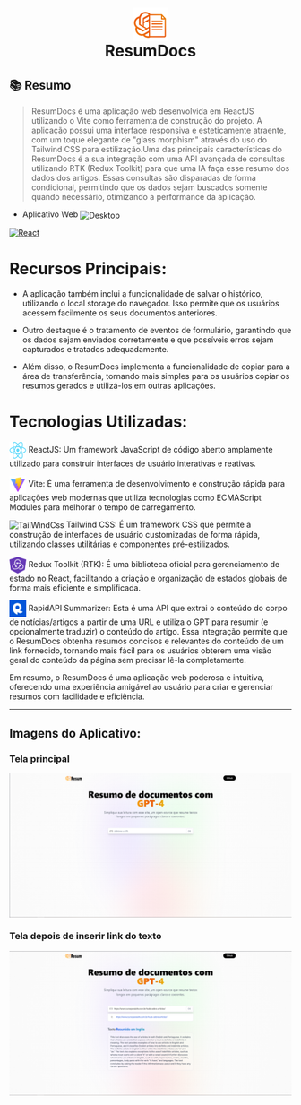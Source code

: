 <h1 align="center">
<img align="center" alt="Android" height="60" width="60" src="https://github.com/MateusMaccos/ResumDocsAI/blob/main/public/logo_resum.png"><br>ResumDocs
</h1>

## 📚 Resumo

> ResumDocs é uma aplicação web desenvolvida em ReactJS utilizando o Vite como ferramenta de construção do projeto. A aplicação possui uma interface responsiva e esteticamente atraente, com um toque elegante de "glass morphism" através do uso do Tailwind CSS para estilização.Uma das principais características do ResumDocs é a sua integração com uma API avançada de consultas utilizando RTK (Redux Toolkit) para que uma IA faça esse resumo dos dados dos artigos. Essas consultas são disparadas de forma condicional, permitindo que os dados sejam buscados somente quando necessário, otimizando a performance da aplicação.

- Aplicativo Web <img align="center" alt="Desktop" height="30" width="30" src="https://img.icons8.com/?size=512&id=iCwcOoy8tOGw&format=png">

<a href="https://resum-docs.netlify.app" target="_blank">	![React](https://img.shields.io/badge/ver-site-%2320232a.svg?style=for-the-badge&logo=react&logoColor=%2361DAFB)</a>

# Recursos Principais:

- A aplicação também inclui a funcionalidade de salvar o histórico, utilizando o local storage do navegador. Isso permite que os usuários acessem facilmente os seus documentos anteriores.


- Outro destaque é o tratamento de eventos de formulário, garantindo que os dados sejam enviados corretamente e que possíveis erros sejam capturados e tratados adequadamente.


- Além disso, o ResumDocs implementa a funcionalidade de copiar para a área de transferência, tornando mais simples para os usuários copiar os resumos gerados e utilizá-los em outras aplicações.
 

# Tecnologias Utilizadas:

<img align="center" alt="React" height="30" width="30" src="https://github.com/MateusMaccos/ResumDocsAI/blob/main/src/assets/React-icon.svg.png"> ReactJS: Um framework JavaScript de código aberto amplamente utilizado para construir interfaces de usuário interativas e reativas.

<img align="center" alt="Vite" height="30" width="30" src="https://github.com/MateusMaccos/ResumDocsAI/blob/main/src/assets/vite.svg"> Vite: É uma ferramenta de desenvolvimento e construção rápida para aplicações web modernas que utiliza tecnologias como ECMAScript Modules para melhorar o tempo de carregamento.

<img align="center" alt="TailWindCss" height="30" width="30" src="https://avatars.githubusercontent.com/u/67109815?s=280&v=4"> Tailwind CSS: É um framework CSS que permite a construção de interfaces de usuário customizadas de forma rápida, utilizando classes utilitárias e componentes pré-estilizados.

<img align="center" alt="Redux Toolkit" height="30" width="30" src="https://github.com/MateusMaccos/ResumDocsAI/blob/main/src/assets/ReduxToolkit.png"> Redux Toolkit (RTK): É uma biblioteca oficial para gerenciamento de estado no React, facilitando a criação e organização de estados globais de forma mais eficiente e simplificada.

<img align="center" alt="RapidApi" height="30" width="30" src="https://github.com/MateusMaccos/ResumDocsAI/blob/main/src/assets/rapidapi"> RapidAPI Summarizer: Esta é uma API que extrai o conteúdo do corpo de notícias/artigos a partir de uma URL e utiliza o GPT para resumir (e opcionalmente traduzir) o conteúdo do artigo. Essa integração permite que o ResumDocs obtenha resumos concisos e relevantes do conteúdo de um link fornecido, tornando mais fácil para os usuários obterem uma visão geral do conteúdo da página sem precisar lê-la completamente.

Em resumo, o ResumDocs é uma aplicação web poderosa e intuitiva, oferecendo uma experiência amigável ao usuário para criar e gerenciar resumos com facilidade e eficiência.

---

## Imagens do Aplicativo:

### Tela principal
<img align="center" alt="ResumDocsPrincipal" src="https://github.com/MateusMaccos/ResumDocsAI/blob/main/src/assets/resumdocs.png">

### Tela depois de inserir link do texto
<img align="center" alt="ResumDocsLink" src="https://github.com/MateusMaccos/ResumDocsAI/blob/main/src/assets/resumdocs2.png">




